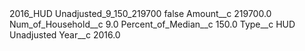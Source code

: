 <?xml version="1.0" encoding="UTF-8"?>
<CustomMetadata xmlns="http://soap.sforce.com/2006/04/metadata" xmlns:xsi="http://www.w3.org/2001/XMLSchema-instance" xmlns:xsd="http://www.w3.org/2001/XMLSchema">
    <label>2016_HUD Unadjusted_9_150_219700</label>
    <protected>false</protected>
    <values>
        <field>Amount__c</field>
        <value xsi:type="xsd:double">219700.0</value>
    </values>
    <values>
        <field>Num_of_Household__c</field>
        <value xsi:type="xsd:double">9.0</value>
    </values>
    <values>
        <field>Percent_of_Median__c</field>
        <value xsi:type="xsd:double">150.0</value>
    </values>
    <values>
        <field>Type__c</field>
        <value xsi:type="xsd:string">HUD Unadjusted</value>
    </values>
    <values>
        <field>Year__c</field>
        <value xsi:type="xsd:double">2016.0</value>
    </values>
</CustomMetadata>
